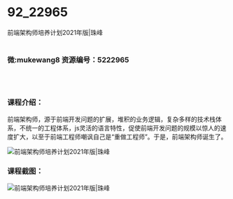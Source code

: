 # 92_22965
前端架构师培养计划2021年版|珠峰
<br/></br>
<h3>微:mukewang8 资源编号：5222965</h3>
<br/></br>
<h3>课程介绍：</h3>
<p><a title="查看与 前端架构师 相关的文章" target="_blank">前端架构师</a>，源于前端开发问题的扩展，堆积的业务逻辑，复杂多样的技术栈体系，不统一的工程体系，js灵活的语言特性，促使前端开发问题的规模以惊人的速度扩大，以至于前端工程师嘲讽自己是“重做工程师”。于是，<a title="查看与 前端架构师 相关的文章" target="_blank">前端架构师</a>诞生了。</p>
<p><img src="https://www.ko996.com/wp-content/uploads/img/2022/02/1-40-300x174.png" alt="前端架构师培养计划2021年版|珠峰"></p>
<div class="info-desc">
<h3>课程截图：</h3>
<p><img src="https://www.ko996.com/wp-content/uploads/img/2022/02/2-73.png" alt="前端架构师培养计划2021年版|珠峰"></p>


			
</div>
